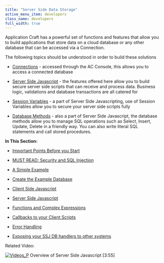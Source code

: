 ```yaml
---
title: "Server Side Data Storage"
active_menu_item: developers
class_name: developers
full_width: true
---
```



Application Craft has a powerful set of functions and features that allow you to build applications that store data on a cloud database or any other database that can be accessed via a Connection.

The following topics should be understood in order to build these solutions

 - [Connections](../../the-console/console-tabs/connections/) - accessed through the AC Console, this allows you to access a connected database

 - [Server Side Javascript](../../../scripting-apis/server-side-scripting-overview/) - the features offered here allow you to build secure server side scripts that can receive and process data. Business logic, validations and database transactions are all catered for

 - [Session Variables](../../../scripting-apis/server-side-api/ssj-object/security/setsessionobject) - a part of Server Side Javascripting, use of Session Variables allow you to secure your server side scripts fully

 - [Database Methods](../../../scripting-apis/server-side-api/ssj-object/database/) - also a part of Server Side Javascript, the database methods allow you to manage SQL operations such as Select, Insert, Update, Delete in a friendly way. You can also write literal SQL statements and call stored procedures.

**In This Section:**

 - [Important Points Before you Start](important-points-before-you-st)

 - [MUST READ: Security and SQL Injection](security-and-sql-injection)

 - [A Simple Example](a-simple-example/)

 - [Create the Example Database](a-simple-example/create-the-example-database)

 - [Client Side Javascript](a-simple-example/client-side-javascript)

 - [Server Side Javascript](a-simple-example/server-side-javascript)

 - [Functions and Complex Expressions](handling-sql-expressions)

 - [Callbacks to your Client Scripts](callbacks-to-your-client-scrip)

 - [Error Handling](error-handling)

 - [Exposing your SSJ DB handlers to other systems](exposing-your-ssj-db-handlers)

Related Video:

[![Videos\_P](/img/docs/videos_p.png)](http://www.youtube.com/v/LGzP1Uxk5c4?autoplay=1&hd=1&fs=1&showsearch=0&rel=0&) Overview of Server Side Javascript [3:55]

